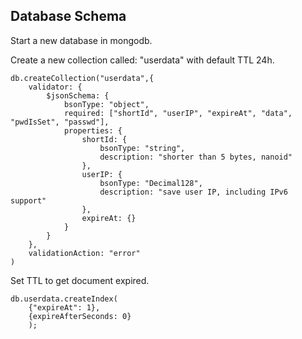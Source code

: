 ## Database Schema

Start a new database in mongodb.

Create a new collection called: "userdata" with default TTL 24h.

```mongodb
db.createCollection("userdata",{
    validator: {
        $jsonSchema: {
            bsonType: "object",
            required: ["shortId", "userIP", "expireAt", "data", "pwdIsSet", "passwd"],
            properties: {
                shortId: {
                    bsonType: "string",
                    description: "shorter than 5 bytes, nanoid"         
                },
                userIP: {
                    bsonType: "Decimal128",
                    description: "save user IP, including IPv6 support"
                },
                expireAt: {}           
            }
        }   
    },
    validationAction: "error"
)
```

Set TTL to get document expired.

```mongodb
db.userdata.createIndex(
    {"expireAt": 1},
    {expireAfterSeconds: 0}
    );
```